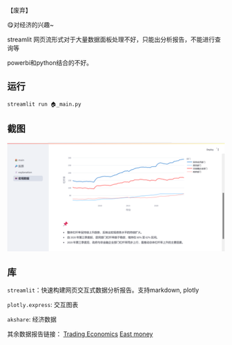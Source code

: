 【废弃】

😋对经济的兴趣~



streamlit 网页流形式对于大量数据面板处理不好，只能出分析报告，不能进行查询等

powerbi和python结合的不好。



## 运行

`streamlit run 🏠_main.py`

## 截图

![image-20250606124002245](https://raw.githubusercontent.com/ddongzi/ddongzi.github.io/master/assets/images/image-20250606124002245.png)

## 库

`streamlit`：快速构建网页交互式数据分析报告。支持markdown, plotly

`plotly.express`: 交互图表

`akshare`: 经济数据

其余数据报告链接：
[Trading Economics](https://zh.tradingeconomics.com/china/money-supply-m2)
[East money](https://data.eastmoney.com/cjsj/hbgyl.html)